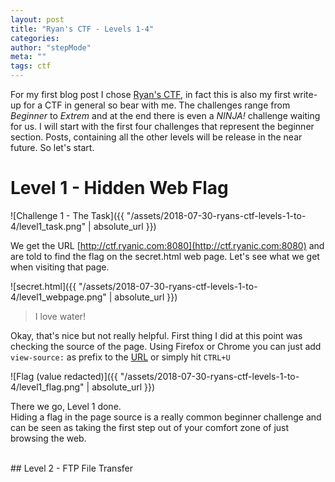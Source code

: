 ```yaml
---
layout: post
title: "Ryan's CTF - Levels 1-4"
categories:
author: "stepMode"
meta: ""
tags: ctf
---
```


For my first blog post I chose [Ryan's CTF](http://ctf.ryanic.com/), in fact this is also my first write-up for a CTF in general so bear with me. The challenges range from *Beginner* to *Extrem* and at the end there is even a *NINJA!* challenge waiting for us. I will start with the first four challenges that represent the beginner section. Posts, containing all the other levels will be release in the near future. So let's start.

# Level 1 - Hidden Web Flag


![Challenge 1 - The Task]({{ "/assets/2018-07-30-ryans-ctf-levels-1-to-4/level1_task.png" | absolute_url }})


We get the URL  [http://ctf.ryanic.com:8080](http://ctf.ryanic.com:8080) and are told to find the flag on the secret.html web page. Let's see what we get when visiting that page.


![secret.html]({{ "/assets/2018-07-30-ryans-ctf-levels-1-to-4/level1_webpage.png" | absolute_url }})


> I love water!


Okay, that's nice but not really helpful. First thing I did at this point was checking the source of the page. Using Firefox or Chrome you can just add `view-source:` as prefix to the [URL](http://ctf.ryanic.com:8080/secret.html) or simply hit `CTRL+U`


![Flag (value redacted)]({{ "/assets/2018-07-30-ryans-ctf-levels-1-to-4/level1_flag.png" | absolute_url }})


There we go, Level 1 done. <br>
Hiding a flag in the page source is a really common beginner challenge and can be seen as taking the first step out of your comfort zone of just browsing the web.

<br>
## Level 2 - FTP File Transfer
